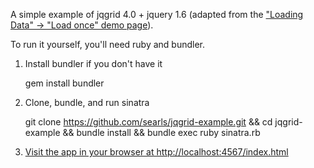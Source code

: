 A simple example of jqgrid 4.0 + jquery 1.6 (adapted from the ["Loading Data" -> "Load once" demo page](http://www.trirand.com/blog/jqgrid/jqgrid.html)).

To run it yourself, you'll need ruby and bundler.

1. Install bundler if you don't have it

    gem install bundler
    
2. Clone, bundle, and run sinatra

    git clone https://github.com/searls/jqgrid-example.git && cd jqgrid-example && bundle install && bundle exec ruby sinatra.rb

3. [Visit the app in your browser at http://localhost:4567/index.html](http://localhost:4567/index.html)